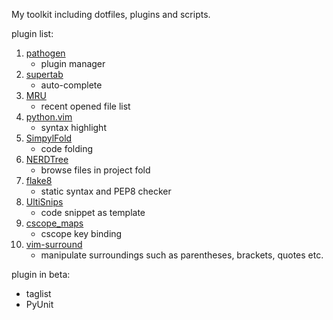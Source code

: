 My toolkit including dotfiles, plugins and scripts.

plugin list:

1. [pathogen](https://github.com/tpope/vim-pathogen)
    * plugin manager
2. [supertab](https://github.com/ervandew/supertab)
    * auto-complete
3. [MRU](https://github.com/vim-scripts/mru.vim)
    * recent opened file list
4. [python.vim](https://github.com/vim-scripts/python.vim--Vasiliev)
    * syntax highlight
5. [SimpylFold](https://github.com/vim-scripts/SimpylFold)
    * code folding
6. [NERDTree](https://github.com/scrooloose/nerdtree)
    * browse files in project fold
7. [flake8](https://github.com/nvie/vim-flake8)
    * static syntax and PEP8 checker
8. [UltiSnips](https://github.com/SirVer/ultisnips)
    * code snippet as template
9. [cscope_maps](https://github.com/chazy/cscope_maps)
    * cscope key binding
10. [vim-surround](https://github.com/tpope/vim-surround)
    * manipulate surroundings such as parentheses, brackets, quotes etc.

plugin in beta:
* taglist
* PyUnit
